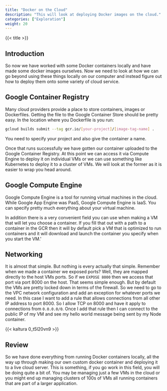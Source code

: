 ```yaml
---
title: "Docker on the Cloud"
description: "This will look at deploying Docker images on the cloud."
categories: ["Exploration"]
weight: 20
---
```

<!--- Make sure to fill out the title and description above, they will be used when generating lists of exploration topics -->
<!--- The weight above determines what order this will be shown among other exploration topics in this same folder, lower numbers are shown first. Start using at least multiples of 5, that way if you need to add a content page between existing ones there are enough open weights to do so. They are integers only -->

{{< title >}}
## Introduction
So now we have worked with some Docker containers locally and have made some docker images ourselves. Now we need to look at how we can go beyond using these things locally on our computer and instead figure out how to deploy them onto some variety of cloud service.

## Google Container Registry
Many cloud providers provide a place to store containers, images or Dockerfiles. Getting the file to the Google Container Store should be pretty easy. In the location where you Dockerfile is you run:

```bash
gcloud builds submit --tag gcr.io/[your-project]/[image-tag-name] .
```
You need to specify your project and also give the container a name.

Once that runs successfully we have gotten our container uploaded to the Google Container Registry. At this point we can access it via Compute Engine to deploy it on individual VMs or we can use something like Kubernetes to deploy it to a cluster of VMs. We will look at the former as it is easier to wrap you head around.

## Google Compute Engine
Google Compute Engine is a tool for running virtual machines in the cloud. While Google App Engine was PaaS, Google Compute Engine is IaaS. You can specify pretty much everything about your virtual machine.

In addition there is a very convenient field you can use when making a VM that will let you choose a container. If you fill that out with a path to a container in the GCR then it will by default pick a VM that is optimized to run containers and it will download and launch the container you specify when you start the VM.'

## Networking
It is almost that simple. But nothing is every actually that simple. Remember when we made a container we exposed ports? Well, they are mapped directly to the host VMs ports. So if we `EXPOSE 8000` then we access that port via port 8000 on the host. That seems simple enough. But by default the VMs are pretty locked down in terms of the firewall. So we need to go to the VPC network configuration and add an exception for whatever ports we need. In this case I want to add a rule that allows connections from all other IP address to port 8000. So I allow TCP on 8000 and have it apply to connections from `0.0.0.0/0`. Once I add that rule then I can connect to the public IP of my VM and see my hello world message being sent by my Node container.

{{< kaltura 0_t5l20vn9 >}}

## Review
So we have done everything from running Docker containers locally, all the way up through making our own custom docker container and deploying it to a live cloud server. This is something, if you go work in this field, you will be doing quite a bit of. You may be managing just a few VMs in the cloud or you might end up managing clusters of 100s of VMs all running containers that are part of a larger application.